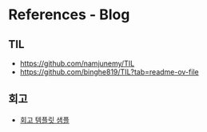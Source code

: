 # References - Blog

## TIL
- https://github.com/namjunemy/TIL
- https://github.com/binghe819/TIL?tab=readme-ov-file

## 회고 
- [회고 템플릿 샘플](https://jinaplus8.notion.site/7da19810821d4693904c2afe8e577475)
